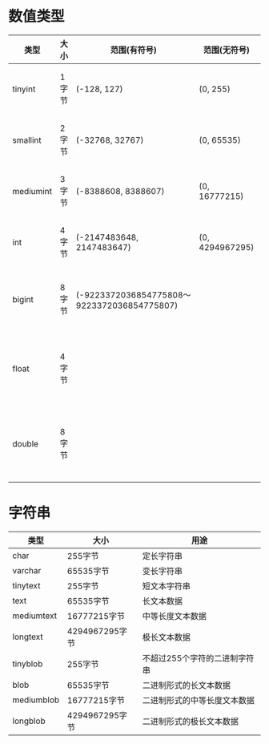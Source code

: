 # 数值类型
| 类型        | 大小  | 范围(有符号)                    | 范围(无符号)         | 用途      |
|-----------|-----|------------------------------|-------------------|---------|
| tinyint   | 1字节 | (-128, 127)               | (0, 255)        | 小整数值    |
| smallint  | 2字节 | (-32768, 32767)           | (0, 65535)      | 大整数值    |
| mediumint | 3字节 | (-8388608, 8388607)       | (0, 16777215)   | 大整数值    |
| int       | 4字节 | (-2147483648, 2147483647) | (0, 4294967295) | 大整数值    |
| bigint    | 8字节 | (-9223372036854775808〜9223372036854775807)|    | 极大整数值   |
| float     | 4字节 |                              |                   | 单精度 浮点数 |
| double    | 8字节 |                              |                   | 双精度 浮点数 |

# 字符串
| 类型        | 大小  | 用途      |
|-----------|-----|---------|
| char   | 255字节 | 定长字符串    |
| varchar  | 65535字节 | 变长字符串    |
| tinytext | 255字节 | 短文本字符串    |
| text       | 65535字节 | 长文本数据    |
| mediumtext    | 16777215字节 | 中等长度文本数据   |
| longtext     | 4294967295字节 | 极长文本数据|
| tinyblob    | 255字节 | 不超过255个字符的二进制字符串 |
| blob| 65535字节 | 二进制形式的长文本数据|
| mediumblob | 16777215字节| 二进制形式的中等长度文本数据|
| longblob | 4294967295字节| 二进制形式的极长文本数据|